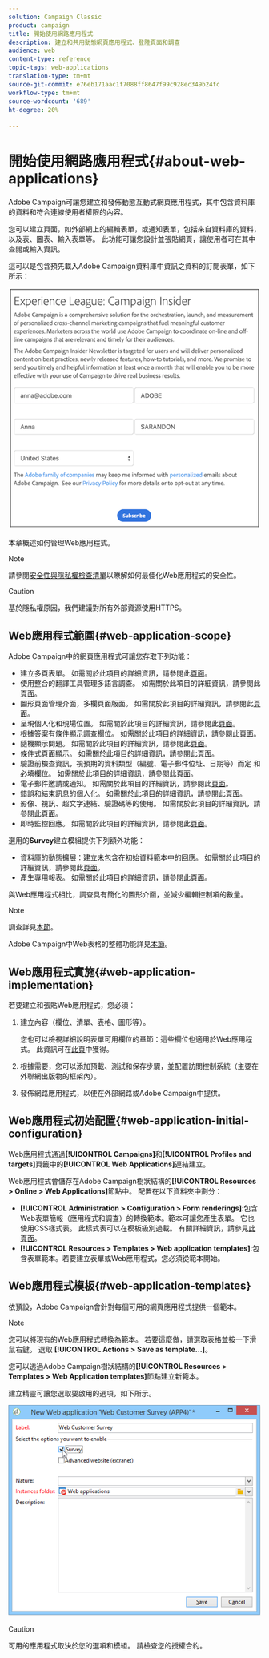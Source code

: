 ```yaml
---
solution: Campaign Classic
product: campaign
title: 開始使用網路應用程式
description: 建立和共用動態網頁應用程式、登陸頁面和調查
audience: web
content-type: reference
topic-tags: web-applications
translation-type: tm+mt
source-git-commit: e76eb171aac1f7088ff8647f99c928ec349b24fc
workflow-type: tm+mt
source-wordcount: '689'
ht-degree: 20%

---
```



# 開始使用網路應用程式{#about-web-applications}

Adobe Campaign可讓您建立和發佈動態互動式網頁應用程式，其中包含資料庫的資料和符合連線使用者權限的內容。

您可以建立頁面，如外部網上的編輯表單，或通知表單，包括來自資料庫的資料，以及表、圖表、輸入表單等。 此功能可讓您設計並張貼網頁，讓使用者可在其中查閱或輸入資訊。

這可以是包含預先載入Adobe Campaign資料庫中資訊之資料的訂閱表單，如下所示：

![](assets/webapp_form_sample.png)

本章概述如何管理Web應用程式。

>[!NOTE]
>
>請參閱[安全性與隱私權檢查清單](https://helpx.adobe.com/tw/campaign/kb/acc-security.html)以瞭解如何最佳化Web應用程式的安全性。

>[!CAUTION]
>
>基於隱私權原因，我們建議對所有外部資源使用HTTPS。

## Web應用程式範圍{#web-application-scope}

Adobe Campaign中的網頁應用程式可讓您存取下列功能：

* 建立多頁表單。 如需關於此項目的詳細資訊，請參閱此[頁面](../../web/using/about-web-forms.md)。
* 使用整合的翻譯工具管理多語言調查。 如需關於此項目的詳細資訊，請參閱此[頁面](../../web/using/translating-a-web-application.md)。
* 圖形頁面管理介面，多欄頁面版面。 如需關於此項目的詳細資訊，請參閱此[頁面](../../web/using/designing-a-web-application.md)。
* 呈現個人化和現場位置。 如需關於此項目的詳細資訊，請參閱此[頁面](../../web/using/editing-content.md#adding-personalization-content)。
* 根據答案有條件顯示調查欄位。 如需關於此項目的詳細資訊，請參閱此[頁面](../../web/using/form-rendering.md#defining-fields-conditional-display)。
* 隨機顯示問題。 如需關於此項目的詳細資訊，請參閱此[頁面](../../web/using/building-a-survey.md#adding-questions)。
* 條件式頁面顯示。 如需關於此項目的詳細資訊，請參閱此[頁面](../../web/using/defining-web-forms-page-sequencing.md#conditional-page-display)。
* 驗證前檢查資訊，視預期的資料類型（編號、電子郵件位址、日期等）而定 和必填欄位。 如需關於此項目的詳細資訊，請參閱此[頁面](../../web/using/form-rendering.md#defining-control-settings)。
* 電子郵件邀請或通知。 如需關於此項目的詳細資訊，請參閱此[頁面](../../web/using/publishing-a-web-form.md#delivering-a-form-via-email)。
* 錯誤和結束訊息的個人化。 如需關於此項目的詳細資訊，請參閱此[頁面](../../web/using/defining-web-forms-properties.md#setting-up-an-error-page)。
* 影像、視訊、超文字連結、驗證碼等的使用。 如需關於此項目的詳細資訊，請參閱此[頁面](../../web/using/editing-content.md)。
* 即時監控回應。 如需關於此項目的詳細資訊，請參閱此[頁面](../../web/using/publish--track-and-use-collected-data.md#response-tracking)。

選用的&#x200B;**Survey**&#x200B;建立模組提供下列額外功能：

* 資料庫的動態擴展：建立未包含在初始資料範本中的回應。 如需關於此項目的詳細資訊，請參閱此[頁面](../../web/using/managing-answers.md#storing-collected-answers)。
* 產生專用報表。 如需關於此項目的詳細資訊，請參閱此[頁面](../../web/using/publish--track-and-use-collected-data.md#reports-on-surveys)。

與Web應用程式相比，調查具有簡化的圖形介面，並減少編輯控制項的數量。

>[!NOTE]
>
>調查詳見[本節](../../web/using/about-surveys.md)。
>
>Adobe Campaign中Web表格的整體功能詳見[本節](../../web/using/about-web-forms.md)。

## Web應用程式實施{#web-application-implementation}

若要建立和張貼Web應用程式，您必須：

1. 建立內容（欄位、清單、表格、圖形等）。

   您也可以檢視詳細說明表單可用欄位的章節：這些欄位也適用於Web應用程式。 此資訊可在[此頁](../../web/using/adding-fields-to-a-web-form.md)中獲得。

1. 根據需要，您可以添加預載、測試和保存步驟，並配置訪問控制系統（主要在外聯網出版物的框架內）。
1. 發佈網路應用程式，以便在外部網路或Adobe Campaign中提供。

## Web應用程式初始配置{#web-application-initial-configuration}

Web應用程式通過&#x200B;**[!UICONTROL Campaigns]**&#x200B;和&#x200B;**[!UICONTROL Profiles and targets]**&#x200B;頁籤中的&#x200B;**[!UICONTROL Web Applications]**&#x200B;連結建立。

Web應用程式會儲存在Adobe Campaign樹狀結構的&#x200B;**[!UICONTROL Resources > Online > Web Applications]**&#x200B;節點中。 配置在以下資料夾中劃分：

* **[!UICONTROL Administration > Configuration > Form renderings]**:包含Web表單簡報（應用程式和調查）的轉換範本。範本可讓您產生表單。 它也使用CSS樣式表。 此樣式表可以在模板級別過載。 有關詳細資訊，請參見[此頁面](../../web/using/form-rendering.md#selecting-the-form-rendering-template)。
* **[!UICONTROL Resources > Templates > Web application templates]**:包含表單範本。若要建立表單或Web應用程式，您必須從範本開始。

## Web應用程式模板{#web-application-templates}

依預設，Adobe Campaign會針對每個可用的網頁應用程式提供一個範本。

>[!NOTE]
>
>您可以將現有的Web應用程式轉換為範本。 若要這麼做，請選取表格並按一下滑鼠右鍵。 選取 **[!UICONTROL Actions > Save as template...]**。

您可以透過Adobe Campaign樹狀結構的&#x200B;**[!UICONTROL Resources > Templates > Web Application templates]**&#x200B;節點建立新範本。

建立精靈可讓您選取要啟用的選項，如下所示。

![](assets/webapp_create_template.png)

>[!CAUTION]
>
>可用的應用程式取決於您的選項和模組。 請檢查您的授權合約。

